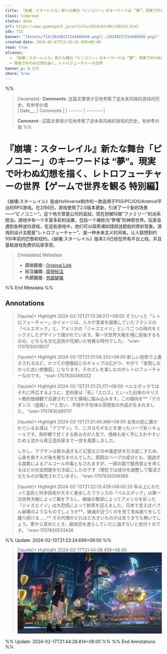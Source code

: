 ```yaml
---
title: 『崩壊：スターレイル』新たな舞台「ピノコニー」のキーワードは “夢”。現実で叶わぬ幻想を描く、レトロフューチャーの世界【ゲームで世界を観る 特別編】
class: simpread
status: done
url: https://www.gamespark.jp/article/2024/02/06/138213.html
idx: 713
banner: "[Assets/713/20240217214408458.png](./20240217214408458.png)"
created-date: 2024-02-07T22:29:34.000+08:00
read: true
aliases:
  - 『崩壊：スターレイル』新たな舞台「ピノコニー」のキーワードは “夢”。現実で叶わぬ幻想を描く、レトロフューチャーの世界【ゲームで世界を観る 特別編】
  - 現実で叶わぬ幻想を描く、レトロフューチャーの世界
banner_y: 0.373
share: true
---
```


%%
> [!example]- **Comments:** 这篇文章很少见地考察了逆未来风格的游戏的历史，有参考价值    
>  | Date___ | Comments |
> | ------- | -------- |
> 
>  **Comment**:: 这篇文章很少见地考察了逆未来风格的游戏的历史，有参考价值
%%

# 『崩壊：スターレイル』新たな舞台「ピノコニー」のキーワードは “夢”。現実で叶わぬ幻想を描く、レトロフューチャーの世界【ゲームで世界を観る 特別編】

《崩壊:スターレイル》是由HoYoverse制作的一款适用于PS5/PC/iOS/Android平台的RPG游戏。在2月6日，游戏使用了2.0版本更新，引进了一个新的场景——“ピノコニー”。这个地方曾是公司的监狱，现在则被叫做“ファミリー”的派系统治。游戏中有一个丰富多彩的设置，包括一个被称为“梦境”的神奇世界。玩家会遇到各种迷你游戏，在这些游戏中，他们可以探索诸如错视谜题般的奇妙现象。游戏的设计主题是“レトロフューチャー”，是一种未来主义的风格，让人联想到约100年前的巴黎和纽约。《崩壊:スターレイル》版本2.0已经在所有平台上线，并且基础游戏免费供玩家享受。

>[!metadata] Metadata
> - **原始链接**:: [Original Link](https://www.gamespark.jp/article/2024/02/06/138213.html)
> - **标注编辑**:: [简悦标注](<http://localhost:7026/unread/713>)
> - **外部链接**:: [外部链接](https://jolly-paprenjak-b01ad6.netlify.app/)

%% End Metadata %%

## Annotations
> [!quote]+ Highlight 2024-02-13T21:13:38.017+08:00 
> そういった「レトロフューチャー」のイメージは、人々が享楽を謳歌していたフランスの「ベルエポック」と、アメリカの「ジャズエイジ」という二つの時代をミックスしたデザインで描かれています。第一次世界大戦を境に前後するものの、どちらも文化芸術が花開いた特異な時代でした。
> ^sran-1707830018017

> [!quote]+ Highlight 2024-02-13T21:21:08.332+08:00 
> 新しい技術で上書きされるほど、かつての想像図とのギャップは広がり、やがて「実現しなかった古い想像図」になります。そのズレを楽しむのがレトロフューチャーなのです。
> ^sran-1707830468332

> [!quote]+ Highlight 2024-02-13T21:21:25.117+08:00 
> ベルエポックではそれに呼応するように、芸術家は「死」「エロス」といった旧来のキリスト教的価値観で忌避されてきた領域に踏み込みます。この傾向を**「デカダンス（退廃）」**と言い、不穏や不気味な雰囲気の作品が生まれました。
> ^sran-1707830485117

> [!quote]+ Highlight 2024-02-13T21:21:49.366+08:00 
> 女性の前に置かれているお酒は「アブサン」で、ニガヨモギなどを使ったハーブ系リキュールです。角砂糖で甘くする飲み方が人気で、価格も安く手に入れやすいため上流から貧乏芸術家まで一世を風靡しました。
> 
> しかし、アブサンは飲み過ぎると幻覚などの中毒症状を引き起こすため、心身を崩す人が後を絶ちませんでした。原因はハーブの成分とも、強過ぎる度数によるアルコール中毒ともされますが、一部の国で販売禁止を命じるほどの社会問題を引き起こしたのです（現在では成分を調整して復活させたものが販売されています）。
> ^sran-1707830509366

> [!quote]+ Highlight 2024-02-13T21:22:13.426+08:00 
> 20 年以上にわたって芸術と科学技術が大きく進歩したフランスの「ベルエポック」は第一次世界大戦によって幕を下ろし、戦後の繁栄によってアメリカを彩った「ジャズエイジ」は大恐慌によって終焉を迎えました。日本で言えばバブル崩壊のようなものでしょうか**。破滅が近づくのを見て見ぬ振りをして踊り続ける……** その代償がどれほど大きいものかは言うまでも無いでしょう。夢から覚めたとき、結局目を逸らしていたに過ぎないと気付くのです。
> ^sran-1707830533426

%% Update: 2024-02-13T21:23:24.699+08:00 %%
> [!quote]+ Highlight 2024-02-17T21:44:08.458+08:00 
> ![Assets/713/20240217214408458.png](./20240217214408458.png)

%% Update: 2024-02-17T21:44:28.814+08:00 %%
%% End Annotations %%
